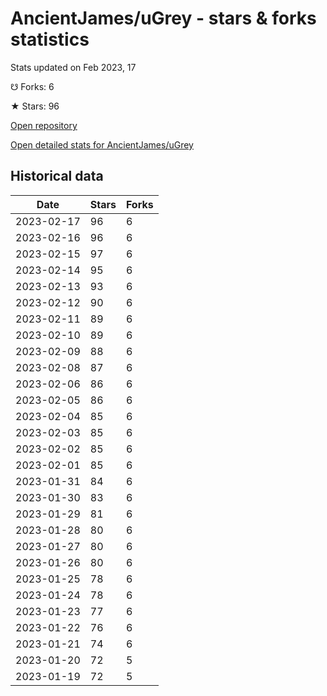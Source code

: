 # AncientJames/uGrey - stars & forks statistics

Stats updated on Feb 2023, 17

☋ Forks: 6

★ Stars: 96

[Open repository](https://github.com/AncientJames/uGrey)

[Open detailed stats for AncientJames/uGrey](https://reviewgithub.com/rep/AncientJames/uGrey)

## Historical data
| Date | Stars | Forks |
|------|-------|-------|
| 2023-02-17 | 96 | 6 | 
| 2023-02-16 | 96 | 6 | 
| 2023-02-15 | 97 | 6 | 
| 2023-02-14 | 95 | 6 | 
| 2023-02-13 | 93 | 6 | 
| 2023-02-12 | 90 | 6 | 
| 2023-02-11 | 89 | 6 | 
| 2023-02-10 | 89 | 6 | 
| 2023-02-09 | 88 | 6 | 
| 2023-02-08 | 87 | 6 | 
| 2023-02-06 | 86 | 6 | 
| 2023-02-05 | 86 | 6 | 
| 2023-02-04 | 85 | 6 | 
| 2023-02-03 | 85 | 6 | 
| 2023-02-02 | 85 | 6 | 
| 2023-02-01 | 85 | 6 | 
| 2023-01-31 | 84 | 6 | 
| 2023-01-30 | 83 | 6 | 
| 2023-01-29 | 81 | 6 | 
| 2023-01-28 | 80 | 6 | 
| 2023-01-27 | 80 | 6 | 
| 2023-01-26 | 80 | 6 | 
| 2023-01-25 | 78 | 6 | 
| 2023-01-24 | 78 | 6 | 
| 2023-01-23 | 77 | 6 | 
| 2023-01-22 | 76 | 6 | 
| 2023-01-21 | 74 | 6 | 
| 2023-01-20 | 72 | 5 | 
| 2023-01-19 | 72 | 5 | 


